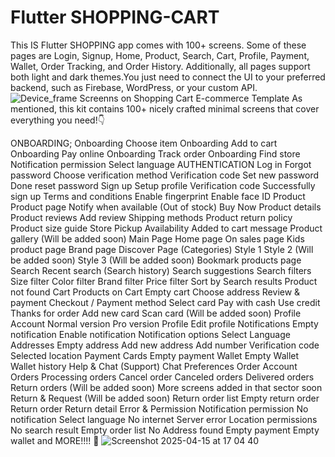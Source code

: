 # Flutter SHOPPING-CART
This IS Flutter SHOPPING app comes with 100+ screens. Some of these pages are Login, Signup, Home, Product, Search, Cart, Profile, Payment, Wallet, Order Tracking, and Order History. Additionally, all pages support both light and dark themes.You just need to connect the UI to your preferred backend, such as Firebase, WordPress, or your custom API. 
![Device_frame](https://github.com/user-attachments/assets/080f5776-1bef-411b-9359-4e07b48e7b10)
Screenns on Shopping Cart E-commerce Template
As mentioned, this kit contains 100+ nicely crafted minimal screens that cover everything you need!👇

ONBOARDING;
Onboarding Choose item
Onboarding Add to cart
Onboarding Pay online
Onboarding Track order
Onboarding Find store
Notification permission
Select language
AUTHENTICATION
Log in
Forgot password
Choose verification method
Verification code
Set new password
Done reset password
Sign up
Setup profile
Verification code
Successfully sign up
Terms and conditions
Enable fingerprint
Enable face ID
Product
Product page
Notify when available (Out of stock)
Buy Now
Product details
Product reviews
Add review
Shipping methods
Product return policy
Product size guide
Store Pickup Availability
Added to cart message
Product gallery (Will be added soon)
Main Page
Home page
On sales page
Kids product page
Brand page
Discover Page (Categories)
Style 1
Style 2 (Will be added soon)
Style 3 (Will be added soon)
Bookmark products page
Search
Recent search (Search history)
Search suggestions
Search filters
Size filter
Color filter
Brand filter
Price filter
Sort by
Search results
Product not found
Cart
Products on Cart
Empty cart
Choose address
Review & payment
Checkout / Payment method
Select card
Pay with cash
Use credit
Thanks for order
Add new card
Scan card (Will be added soon)
Profile
Account
Normal version
Pro version
Profile
Edit profile
Notifications
Empty notification
Enable notification
Notification options
Select Language
Addresses
Empty address
Add new address
Add number
Verification code
Selected location
Payment
Cards
Empty payment
Wallet
Empty Wallet
Wallet history
Help & Chat (Support)
Chat
Preferences
Order
Account Orders
Processing orders
Cancel order
Canceled orders
Delivered orders
Return orders (Will be added soon)
More screens added in that sector soon
Return & Request (Will be added soon)
Return order list
Empty return order
Return order
Return detail
Error & Permission
Notification permission
No notification
Select language
No internet
Server error
Location permissions
No search result
Empty order list
No Address found
Empty payment
Empty wallet
and MORE!!!! 🤩
![Screenshot 2025-04-15 at 17 04 40](https://github.com/user-attachments/assets/9fce7a84-f3c9-46fe-8512-06340c063549)
